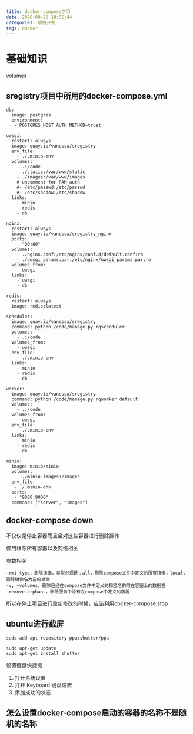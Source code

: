 ```yaml
---
title: docker-compose学习
date: 2020-09-23 18:55:44
categories: 项目开发
tags: docker
---
```

# 基础知识
volumes

## sregistry项目中所用的docker-compose.yml
```
db:
  image: postgres
  environment:
   - POSTGRES_HOST_AUTH_METHOD=trust

uwsgi:
  restart: always
  image: quay.io/vanessa/sregistry
  env_file:
    - ./.minio-env
  volumes:
    - .:/code
    - ./static:/var/www/static
    - ./images:/var/www/images
    # uncomment for PAM auth
    #- /etc/passwd:/etc/passwd 
    #- /etc/shadow:/etc/shadow
  links:
    - minio
    - redis
    - db

nginx:
  restart: always
  image: quay.io/vanessa/sregistry_nginx
  ports:
    - "80:80"
  volumes:
    - ./nginx.conf:/etc/nginx/conf.d/default.conf:ro
    - ./uwsgi_params.par:/etc/nginx/uwsgi_params.par:ro
  volumes_from:
    - uwsgi
  links:
    - uwsgi
    - db

redis:
  restart: always
  image: redis:latest

scheduler:
  image: quay.io/vanessa/sregistry
  command: python /code/manage.py rqscheduler
  volumes:
    - .:/code
  volumes_from:
    - uwsgi
  env_file:
    - ./.minio-env
  links:
    - minio
    - redis
    - db

worker:
  image: quay.io/vanessa/sregistry
  command: python /code/manage.py rqworker default
  volumes:
    - .:/code
  volumes_from:
    - uwsgi
  env_file:
    - ./.minio-env
  links:
    - minio
    - redis
    - db

minio:
  image: minio/minio
  volumes:
    - ./minio-images:/images
  env_file:
   - ./.minio-env
  ports:
   - "9000:9000"  
  command: ["server", "images"]
```


## docker-compose down 

不仅仅是停止容器而且会对这些容器进行删除操作

停用移除所有容器以及网络相关

参数相关
```
–rmi type，删除镜像，类型必须是：all，删除compose文件中定义的所有镜像；local，删除镜像名为空的镜像
-v, –volumes，删除已经在compose文件中定义的和匿名的附在容器上的数据卷
–remove-orphans，删除服务中没有在compose中定义的容器
```

所以在停止项目进行重新修改的时候，应该利用docker-compose stop

## ubuntu进行截屏

```
sudo add-apt-repository ppa:shutter/ppa

sudo apt-get update
sudo apt-get install shutter
```

设置键盘快捷键
1. 打开系统设置
2. 打开 Keyboard 键盘设置
3. 添加成功的状态

## 怎么设置docker-compose启动的容器的名称不是随机的名称